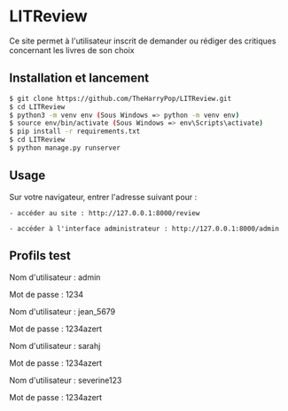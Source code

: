 # LITReview

Ce site permet à l'utilisateur inscrit de demander ou rédiger des critiques concernant les livres de son choix

## Installation et lancement

```bash
$ git clone https://github.com/TheHarryPop/LITReview.git
$ cd LITReview
$ python3 -m venv env (Sous Windows => python -m venv env)
$ source env/bin/activate (Sous Windows => env\Scripts\activate)
$ pip install -r requirements.txt
$ cd LITReview
$ python manage.py runserver
```

## Usage

Sur votre navigateur, entrer l'adresse suivant pour :

	- accéder au site : http://127.0.0.1:8000/review

	- accéder à l'interface administrateur : http://127.0.0.1:8000/admin

## Profils test

Nom d'utilisateur : admin

Mot de passe : 1234

Nom d'utilisateur : jean_5679

Mot de passe : 1234azert

Nom d'utilisateur : sarahj

Mot de passe : 1234azert

Nom d'utilisateur : severine123

Mot de passe : 1234azert

